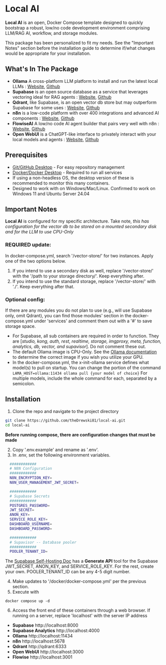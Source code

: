 # Local AI 

**Local AI** is an open, Docker Compose template designed to quickly bootstrap a robust, low/no code development environment comprising LLM/RAG AI, workflow, and storage modules.

This package has been personalized to fit my needs. See the "Important Notes" section before the installation guide to determine if/what changes would be appropriate for your installation.

## What's In The Package

- **Ollama** A cross-platform LLM platform to install and run the latest local LLMs
: [Website](https://ollama.com/), [Github](https://github.com/ollama/ollama)
- **Supabase** is an open source database as a service that leverages vectoring ideal for RAG agents
: [Website](https://supabase.com/), [Github](https://github.com/supabase/supabase)
- **Qdrant**, like Supabase, is an open vector db store but may outperform Supabase for some uses
: [Website](https://qdrant.tech/), [Github](https://github.com/qdrant/qdrant)
- **n8n** is a low-code platform with over 400 integrations and advanced AI components
: [Website](https://n8n.io/), [Github](https://github.com/n8nio)
- **FlowiseAI** A low/no code AI agent builder that pairs very well with n8n
: [Website](https://flowiseai.com/), [Github](https://github.com/flowiseai/flowise)
- **Open WebUI** is a ChatGPT-like interface to privately interact with your local models and agents
: [Website](https://openwebui.com/), [Github](https://github.com/open-webui/open-webui)


## Prerequisites

- [Git/GitHub Desktop](https://desktop.github.com/) - For easy repository management
- [Docker/Docker Desktop](https://www.docker.com/products/docker-desktop/) - Required to run all services
- If using a non-headless OS, the desktop version of these is recommended to monitor this many containers.
- Designed to work with on Windows/Mac/Linux. Confirmed to work on Windows 11 and Ubuntu Server 24.04

## Important Notes

**Local AI** is configured for my specific architecture. Take note, *this has configuration for the vector db to be stored on a mounted secondary disk and for the LLM to use CPU-Only*
### **REQUIRED** update: 
In docker-compose.yml, search '/vector-store/' for two instances. Apply one of the two options below.
1. If you intend to use a secondary disk as well, replace '/vector-store/' with the '/path to your storage directory/'. Keep everything after.
2. If you intend to use the standard storage, replace '/vector-store/' with './'. Keep everything after that.

### **Optional** config: 
If there are any modules you do not plan to use (e.g., will use Supabase only, omit Qdrant), you can find those modules' section in the docker-compose.yml under 'services' and comment them out with a '#' to save storage space.
- For Supabase, all sub containers are required in order to function. They are [*studio, kong, auth, rest, realtime, storage, imgproxy, meta, function, analytics, db, vector, and supavisor*]. Do not comment these out.
- The default Ollama image is CPU-Only. See the [Ollama documentation](https://ollama.com/) to determine the correct image if you wish you utilize your GPU.
- In the docker-compose.yml, the x-init-ollama service defines what model(s) to pull on startup. You can change the portion of the command `LAMA_HOST=ollama:11434 ollama pull {your model of choice}` For multiple models, include the whole command for each, separated by a semicolon.

## Installation

1. Clone the repo and navigate to the project directory
```bash
git clone https://github.com/theDrewski81/local-ai.git
cd local-ai
```

****Before running compose, there are configuration changes that must be made****

2. Copy '.env.example' and rename as '.env'.
3. In .env, set the following environment variables. 
 ```bash
   ############
   # N8N Configuration
   ############
   N8N_ENCRYPTION_KEY=
   N8N_USER_MANAGEMENT_JWT_SECRET=

   ############
   # Supabase Secrets
   ############
   POSTGRES_PASSWORD=
   JWT_SECRET=
   ANON_KEY=
   SERVICE_ROLE_KEY=
   DASHBOARD_USERNAME=
   DASHBOARD_PASSWORD=

   ############
   # Supavisor -- Database pooler
   ############
   POOLER_TENANT_ID=
   ```
The [Supabase Self-Hosting Doc](https://supabase.com/docs/guides/self-hosting/docker)
has a **Generate API** tool for the Supabase JWT_SECRET, ANON_KEY, and SERVICE_ROLE_KEY. For the rest, create your own. POOLER_TENANT_ID 
can be any 4-5 digit number.

4. Make updates to '/docker/docker-compose.yml' per the previous section.
5. Execute with 
```
docker compose up -d
```
6. Access the front end of these containers through a web browser.
If running on a server, replace 'localhost' with the server IP address
- **Supabase** http://localhost:8000
- **Supabase Analytics** http://localhost:4000
- **Ollama** http://localhost:11434
- **n8n** http://localhost:5678
- **Qdrant** http://qdrant:6333
- **Open WebUI** http://localhost:3000
- **Flowise** http://localhost:3001
